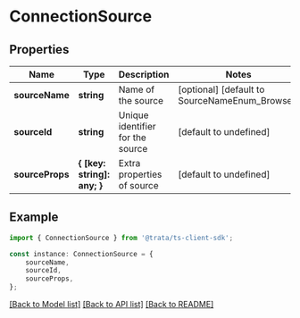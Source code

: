 # ConnectionSource


## Properties

Name | Type | Description | Notes
------------ | ------------- | ------------- | -------------
**sourceName** | **string** | Name of the source | [optional] [default to SourceNameEnum_Browser]
**sourceId** | **string** | Unique identifier for the source | [default to undefined]
**sourceProps** | **{ [key: string]: any; }** | Extra properties of source | [default to undefined]

## Example

```typescript
import { ConnectionSource } from '@trata/ts-client-sdk';

const instance: ConnectionSource = {
    sourceName,
    sourceId,
    sourceProps,
};
```

[[Back to Model list]](../README.md#documentation-for-models) [[Back to API list]](../README.md#documentation-for-api-endpoints) [[Back to README]](../README.md)
